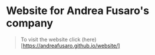 # Website for Andrea Fusaro's company

> To visit the website click (here)[https://andreafusaro.github.io/website/]
